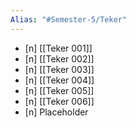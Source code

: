 ```yaml
---
Alias: "#Semester-5/Teker"
---
```

- [n] [[Teker 001]]
- [n] [[Teker 002]]
- [n] [[Teker 003]]
- [n] [[Teker 004]]
- [n] [[Teker 005]]
- [n] [[Teker 006]] 
- [n] Placeholder